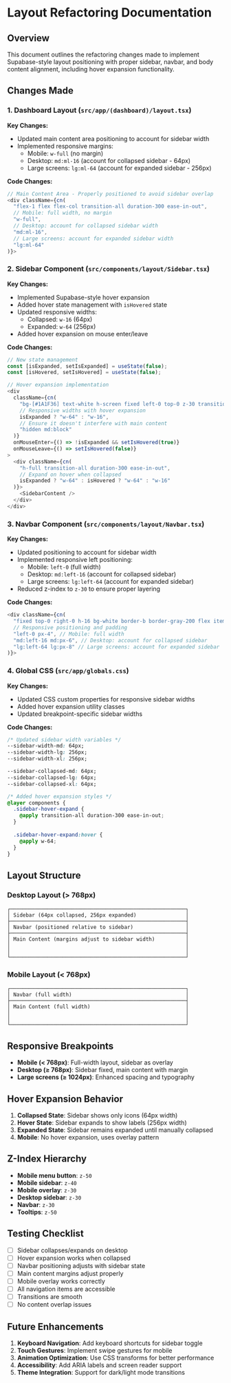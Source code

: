 # Layout Refactoring Documentation

## Overview
This document outlines the refactoring changes made to implement Supabase-style layout positioning with proper sidebar, navbar, and body content alignment, including hover expansion functionality.

## Changes Made

### 1. Dashboard Layout (`src/app/(dashboard)/layout.tsx`)

**Key Changes:**
- Updated main content area positioning to account for sidebar width
- Implemented responsive margins:
  - Mobile: `w-full` (no margin)
  - Desktop: `md:ml-16` (account for collapsed sidebar - 64px)
  - Large screens: `lg:ml-64` (account for expanded sidebar - 256px)

**Code Changes:**
```typescript
// Main Content Area - Properly positioned to avoid sidebar overlap
<div className={cn(
  "flex-1 flex flex-col transition-all duration-300 ease-in-out",
  // Mobile: full width, no margin
  "w-full",
  // Desktop: account for collapsed sidebar width
  "md:ml-16",
  // Large screens: account for expanded sidebar width
  "lg:ml-64"
)}>
```

### 2. Sidebar Component (`src/components/layout/Sidebar.tsx`)

**Key Changes:**
- Implemented Supabase-style hover expansion
- Added hover state management with `isHovered` state
- Updated responsive widths:
  - Collapsed: `w-16` (64px)
  - Expanded: `w-64` (256px)
- Added hover expansion on mouse enter/leave

**Code Changes:**
```typescript
// New state management
const [isExpanded, setIsExpanded] = useState(false);
const [isHovered, setIsHovered] = useState(false);

// Hover expansion implementation
<div 
  className={cn(
    "bg-[#1A1F36] text-white h-screen fixed left-0 top-0 z-30 transition-all duration-300 ease-in-out",
    // Responsive widths with hover expansion
    isExpanded ? "w-64" : "w-16",
    // Ensure it doesn't interfere with main content
    "hidden md:block"
  )}
  onMouseEnter={() => !isExpanded && setIsHovered(true)}
  onMouseLeave={() => setIsHovered(false)}
>
  <div className={cn(
    "h-full transition-all duration-300 ease-in-out",
    // Expand on hover when collapsed
    isExpanded ? "w-64" : isHovered ? "w-64" : "w-16"
  )}>
    <SidebarContent />
  </div>
</div>
```

### 3. Navbar Component (`src/components/layout/Navbar.tsx`)

**Key Changes:**
- Updated positioning to account for sidebar width
- Implemented responsive left positioning:
  - Mobile: `left-0` (full width)
  - Desktop: `md:left-16` (account for collapsed sidebar)
  - Large screens: `lg:left-64` (account for expanded sidebar)
- Reduced z-index to `z-30` to ensure proper layering

**Code Changes:**
```typescript
<div className={cn(
  "fixed top-0 right-0 h-16 bg-white border-b border-gray-200 flex items-center justify-between z-30 transition-all duration-300",
  // Responsive positioning and padding
  "left-0 px-4", // Mobile: full width
  "md:left-16 md:px-6", // Desktop: account for collapsed sidebar
  "lg:left-64 lg:px-8" // Large screens: account for expanded sidebar
)}>
```

### 4. Global CSS (`src/app/globals.css`)

**Key Changes:**
- Updated CSS custom properties for responsive sidebar widths
- Added hover expansion utility classes
- Updated breakpoint-specific sidebar widths

**Code Changes:**
```css
/* Updated sidebar width variables */
--sidebar-width-md: 64px;
--sidebar-width-lg: 256px;
--sidebar-width-xl: 256px;

--sidebar-collapsed-md: 64px;
--sidebar-collapsed-lg: 64px;
--sidebar-collapsed-xl: 64px;

/* Added hover expansion styles */
@layer components {
  .sidebar-hover-expand {
    @apply transition-all duration-300 ease-in-out;
  }
  
  .sidebar-hover-expand:hover {
    @apply w-64;
  }
}
```

## Layout Structure

### Desktop Layout (> 768px)
```
┌─────────────────────────────────────────────────────────┐
│ Sidebar (64px collapsed, 256px expanded)                │
├─────────────────────────────────────────────────────────┤
│ Navbar (positioned relative to sidebar)                 │
├─────────────────────────────────────────────────────────┤
│ Main Content (margins adjust to sidebar width)          │
│                                                         │
│                                                         │
└─────────────────────────────────────────────────────────┘
```

### Mobile Layout (< 768px)
```
┌─────────────────────────────────────────────────────────┐
│ Navbar (full width)                                     │
├─────────────────────────────────────────────────────────┤
│ Main Content (full width)                               │
│                                                         │
│                                                         │
└─────────────────────────────────────────────────────────┘
```

## Responsive Breakpoints

- **Mobile (< 768px)**: Full-width layout, sidebar as overlay
- **Desktop (≥ 768px)**: Sidebar fixed, main content with margin
- **Large screens (≥ 1024px)**: Enhanced spacing and typography

## Hover Expansion Behavior

1. **Collapsed State**: Sidebar shows only icons (64px width)
2. **Hover State**: Sidebar expands to show labels (256px width)
3. **Expanded State**: Sidebar remains expanded until manually collapsed
4. **Mobile**: No hover expansion, uses overlay pattern

## Z-Index Hierarchy

- **Mobile menu button**: `z-50`
- **Mobile sidebar**: `z-40`
- **Mobile overlay**: `z-30`
- **Desktop sidebar**: `z-30`
- **Navbar**: `z-30`
- **Tooltips**: `z-50`

## Testing Checklist

- [ ] Sidebar collapses/expands on desktop
- [ ] Hover expansion works when collapsed
- [ ] Navbar positioning adjusts with sidebar state
- [ ] Main content margins adjust properly
- [ ] Mobile overlay works correctly
- [ ] All navigation items are accessible
- [ ] Transitions are smooth
- [ ] No content overlap issues

## Future Enhancements

1. **Keyboard Navigation**: Add keyboard shortcuts for sidebar toggle
2. **Touch Gestures**: Implement swipe gestures for mobile
3. **Animation Optimization**: Use CSS transforms for better performance
4. **Accessibility**: Add ARIA labels and screen reader support
5. **Theme Integration**: Support for dark/light mode transitions 
